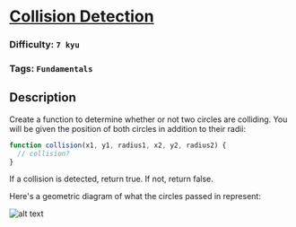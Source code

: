 # [Collision Detection](https://www.codewars.com/kata/599da159a30addffd00000af)

### Difficulty: `7 kyu`

### Tags: `Fundamentals`

## Description

Create a function to determine whether or not two circles are colliding. You will be given the position of both circles in addition to their radii:

```js
function collision(x1, y1, radius1, x2, y2, radius2) {
  // collision?
}
```

If a collision is detected, return true. If not, return false.

Here's a geometric diagram of what the circles passed in represent:

![alt text](https://cdn.tutsplus.com/gamedev/uploads/legacy/031_whenWorldsCollide/img4.png)

